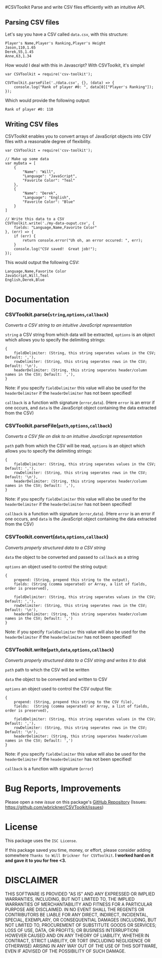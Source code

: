 #CSVToolkit
Parse and write CSV files efficiently with an intuitive API.

## Parsing CSV files
Let's say you have a CSV called `data.csv`, with this structure:

```
Player's Name,Player's Ranking,Player's Height
Jason,110,1.65
Derek,55,1.45
Anne,63,1.34
```

How would I deal with this in Javascript?  With CSVToolkit, it's simple!

```
var CSVToolkit = require('csv-toolkit');

CSVToolkit.parseFile('./data.csv', {}, (data) => {
	console.log("Rank of player #0: ", data[0]["Player's Ranking"]);
});
```

Which would provide the following output: 

```
Rank of player #0: 110
```

## Writing CSV files
CSVToolkit enables you to convert arrays of JavaScript objects into CSV files with a reasonable degree of flexibility.

```
var CSVToolkit = require('csv-toolkit');

// Make up some data
var myData = [
	{
		"Name": "Will",
		"Language": "JavaScript",
		"Favorite Color": "Teal"
	},
	{
		"Name": "Derek",
		"Language": "English",
		"Favorite Color": "Blue"
	}
]

// Write this data to a CSV
CSVToolkit.write('./my-data-ouput.csv', {
	fields: "Language,Name,Favorite Color"
}, (err) => {
	if (err) {
		return console.error("Uh oh, an error occured: ", err);
	}
	console.log("CSV saved!  Great job!");
});
```

This would output the following CSV:

```
Language,Name,Favorite Color
JavaScript,Will,Teal
English,Derek,Blue
```

# Documentation

### CSVToolkit.parse(`string`,`options`,`callback`)
*Converts a CSV string to an intuitive JavaScript representation*

`string` a CSV string from which data will be extracted,
`options` is an object which allows you to specify the delimiting strings: 

```
{
    fieldDelimiter: (String, this string seperates values in the CSV; Default: ','),
    rowDelimiter: (String, this string seperates rows in the CSV; Default: '\n'),
    headerDelimiter: (String, this string seperates header/column names in the CSV; Default: ','),
}
``` 

Note: if you specify `fieldDelimiter` this value will also be used for the `headerDelimiter` if the `headerDelimiter` has not been specified!

`callback` is a function with signature (`error`,`data`). (Here `error` is an error if one occurs, and `data` is the JavaScript object containing the data extracted from the CSV)

### CSVToolkit.parseFile(`path`,`options`,`callback`)
*Converts a CSV file on disk to an intuitive JavaScript representation*

`path` path from which the CSV will be read,
`options` is an object which allows you to specify the delimiting strings: 


```
{
    fieldDelimiter: (String, this string seperates values in the CSV; Default: ','),
    rowDelimiter: (String, this string seperates rows in the CSV; Default: '\n'),
    headerDelimiter: (String, this string seperates header/column names in the CSV; Default: ','),
}
```

Note: if you specify `fieldDelimiter` this value will also be used for the `headerDelimiter` if the `headerDelimiter` has not been specified!

`callback` is a function with signature (`error`,`data`). (Here `error` is an error if one occurs, and `data` is the JavaScript object containing the data extracted from the CSV)

### CSVToolkit.convert(`data`,`options`,`callback`)
*Converts properly structured data to a CSV string*

`data` the object to be converted and passed to `callback` as a string

`options` an object used to control the string output:

```
{
	prepend: (String, prepend this string to the output),
	fields: (String (comma seperated) or Array, a list of fields, order is preserved),
	
	fieldDelimiter: (String, this string seperates values in the CSV; Default: ','),
	rowDelimiter: (String, this string seperates rows in the CSV; Default: '\n'),
	headerDelimiter: (String, this string seperates header/column names in the CSV; Default: ',')
}
```

Note: if you specify `fieldDelimiter` this value will also be used for the `headerDelimiter` if the `headerDelimiter` has not been specified!

### CSVToolkit.write(`path`,`data`,`options`,`callback`)
*Converts properly structured data to a CSV string and writes it to disk*

`path` path to which the CSV will be written

`data` the object to be converted and written to CSV

`options` an object used to control the CSV output file:

```
{    
	prepend: (String, prepend this string to the CSV file),
	fields:  (String (comma seperated) or Array, a list of fields, order is preserved),
	
	fieldDelimiter: (String, this string seperates values in the CSV; Default: ','),
	rowDelimiter: (String, this string seperates rows in the CSV; Default: '\n'),
	headerDelimiter: (String, this string seperates header/column names in the CSV; Default: ',')
}
```


Note: if you specify `fieldDelimiter` this value will also be used for the `headerDelimiter` if the `headerDelimiter` has not been specified!

`callback` is a function with signature (`error`)

# Bug Reports, Improvements
Please open a new *issue* on this package's [GitHub Repository](https://github.com/wbrickner/CSVToolkit) (Issues: https://github.com/wbrickner/CSVToolkit/issues)

# License
This package uses the `ISC License`.  

If this package saved you time, money, or effort, please consider adding somewhere `Thanks to Will Brickner for CSVToolkit`.  **I worked hard on it and gave it to you for free <3.**

# DISCLAIMER

THIS SOFTWARE IS PROVIDED "AS IS" AND ANY EXPRESSED 
OR IMPLIED WARRANTIES, INCLUDING, BUT NOT LIMITED TO, 
THE IMPLIED WARRANTIES OF MERCHANTABILITY AND FITNESS 
FOR A PARTICULAR PURPOSE ARE DISCLAIMED. IN NO EVENT 
SHALL THE REGENTS OR CONTRIBUTORS BE LIABLE FOR ANY 
DIRECT, INDIRECT, INCIDENTAL, SPECIAL, EXEMPLARY, OR 
CONSEQUENTIAL DAMAGES (INCLUDING, BUT NOT LIMITED TO, 
PROCUREMENT OF SUBSTITUTE GOODS OR SERVICES; LOSS OF USE,
DATA, OR PROFITS; OR BUSINESS INTERRUPTION) HOWEVER CAUSED 
AND ON ANY THEORY OF LIABILITY, WHETHER IN CONTRACT, 
STRICT LIABILITY, OR TORT (INCLUDING NEGLIGENCE OR OTHERWISE) 
ARISING IN ANY WAY OUT OF THE USE OF THIS SOFTWARE, EVEN 
IF ADVISED OF THE POSSIBILITY OF SUCH DAMAGE.
